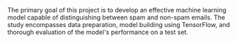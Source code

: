 The primary goal of this project is to develop an effective machine learning model capable of distinguishing between spam and non-spam emails. The study encompasses data preparation, model building using TensorFlow, and thorough evaluation of the model's performance on a test set.

